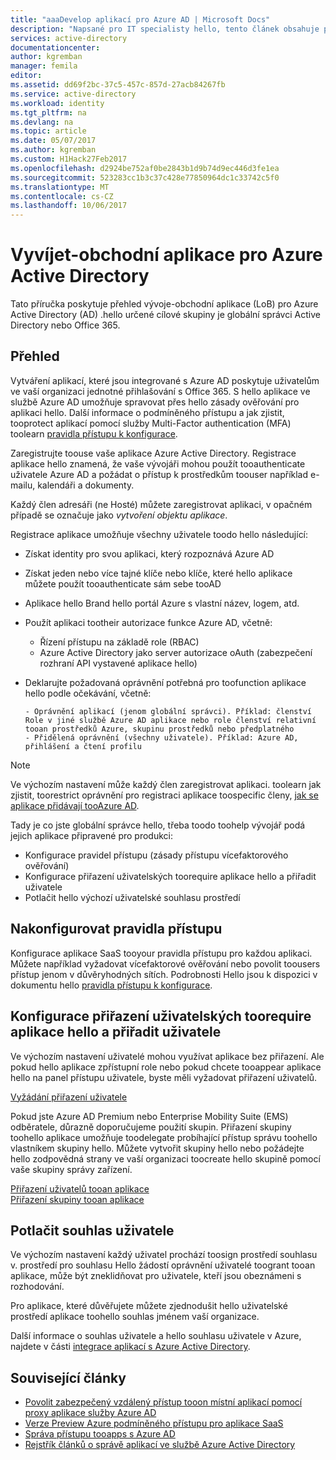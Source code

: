 ```yaml
---
title: "aaaDevelop aplikací pro Azure AD | Microsoft Docs"
description: "Napsané pro IT specialisty hello, tento článek obsahuje pokyny k integraci aplikací Azure se službou Active Directory."
services: active-directory
documentationcenter: 
author: kgremban
manager: femila
editor: 
ms.assetid: dd69f2bc-37c5-457c-857d-27acb84267fb
ms.service: active-directory
ms.workload: identity
ms.tgt_pltfrm: na
ms.devlang: na
ms.topic: article
ms.date: 05/07/2017
ms.author: kgremban
ms.custom: H1Hack27Feb2017
ms.openlocfilehash: d2924be752af0be2843b1d9b74d9ec446d3fe1ea
ms.sourcegitcommit: 523283cc1b3c37c428e77850964dc1c33742c5f0
ms.translationtype: MT
ms.contentlocale: cs-CZ
ms.lasthandoff: 10/06/2017
---
```

# <a name="develop-line-of-business-apps-for-azure-active-directory"></a>Vyvíjet-obchodní aplikace pro Azure Active Directory
Tato příručka poskytuje přehled vývoje-obchodní aplikace (LoB) pro Azure Active Directory (AD) .hello určené cílové skupiny je globální správci Active Directory nebo Office 365.

## <a name="overview"></a>Přehled
Vytváření aplikací, které jsou integrované s Azure AD poskytuje uživatelům ve vaší organizaci jednotné přihlašování s Office 365. S hello aplikace ve službě Azure AD umožňuje spravovat přes hello zásady ověřování pro aplikaci hello. Další informace o podmíněného přístupu a jak zjistit, tooprotect aplikací pomocí služby Multi-Factor authentication (MFA) toolearn [pravidla přístupu k konfigurace](active-directory-conditional-access-azuread-connected-apps.md).

Zaregistrujte toouse vaše aplikace Azure Active Directory. Registrace aplikace hello znamená, že vaše vývojáři mohou použít tooauthenticate uživatele Azure AD a požádat o přístup k prostředkům toouser například e-mailu, kalendáři a dokumenty.

Každý člen adresáři (ne Hosté) můžete zaregistrovat aplikaci, v opačném případě se označuje jako *vytvoření objektu aplikace*.

Registrace aplikace umožňuje všechny uživatele toodo hello následující:

* Získat identity pro svou aplikaci, který rozpoznává Azure AD
* Získat jeden nebo více tajné klíče nebo klíče, které hello aplikace můžete použít tooauthenticate sám sebe tooAD
* Aplikace hello Brand hello portál Azure s vlastní název, logem, atd.
* Použít aplikaci tootheir autorizace funkce Azure AD, včetně:

  * Řízení přístupu na základě role (RBAC)
  * Azure Active Directory jako server autorizace oAuth (zabezpečení rozhraní API vystavené aplikace hello)
* Deklarujte požadovaná oprávnění potřebná pro toofunction aplikace hello podle očekávání, včetně:

      - Oprávnění aplikací (jenom globální správci). Příklad: členství Role v jiné službě Azure AD aplikace nebo role členství relativní tooan prostředků Azure, skupinu prostředků nebo předplatného
      - Přidělená oprávnění (všechny uživatele). Příklad: Azure AD, přihlášení a čtení profilu

> [!NOTE]
> Ve výchozím nastavení může každý člen zaregistrovat aplikaci. toolearn jak zjistit, toorestrict oprávnění pro registraci aplikace toospecific členy, [jak se aplikace přidávají tooAzure AD](develop/active-directory-how-applications-are-added.md#who-has-permission-to-add-applications-to-my-azure-ad-instance).
>
>

Tady je co jste globální správce hello, třeba toodo toohelp vývojář podá jejich aplikace připravené pro produkci:

* Konfigurace pravidel přístupu (zásady přístupu vícefaktorového ověřování)
* Konfigurace přiřazení uživatelských toorequire aplikace hello a přiřadit uživatele
* Potlačit hello výchozí uživatelské souhlasu prostředí

## <a name="configure-access-rules"></a>Nakonfigurovat pravidla přístupu
Konfigurace aplikace SaaS tooyour pravidla přístupu pro každou aplikaci. Můžete například vyžadovat vícefaktorové ověřování nebo povolit toousers přístup jenom v důvěryhodných sítích. Podrobnosti Hello jsou k dispozici v dokumentu hello [pravidla přístupu k konfigurace](active-directory-conditional-access-azuread-connected-apps.md).

## <a name="configure-hello-app-toorequire-user-assignment-and-assign-users"></a>Konfigurace přiřazení uživatelských toorequire aplikace hello a přiřadit uživatele
Ve výchozím nastavení uživatelé mohou využívat aplikace bez přiřazení. Ale pokud hello aplikace zpřístupní role nebo pokud chcete tooappear aplikace hello na panel přístupu uživatele, byste měli vyžadovat přiřazení uživatelů.

[Vyžádání přiřazení uživatele](active-directory-applications-guiding-developers-requiring-user-assignment.md)

Pokud jste Azure AD Premium nebo Enterprise Mobility Suite (EMS) odběratele, důrazně doporučujeme použití skupin. Přiřazení skupiny toohello aplikace umožňuje toodelegate probíhající přístup správu toohello vlastníkem skupiny hello. Můžete vytvořit skupiny hello nebo požádejte hello zodpovědná strany ve vaší organizaci toocreate hello skupině pomocí vaše skupiny správy zařízení.

[Přiřazení uživatelů tooan aplikace](active-directory-applications-guiding-developers-assigning-users.md)  
[Přiřazení skupiny tooan aplikace](active-directory-applications-guiding-developers-assigning-groups.md)

## <a name="suppress-user-consent"></a>Potlačit souhlas uživatele
Ve výchozím nastavení každý uživatel prochází toosign prostředí souhlasu v. prostředí pro souhlasu Hello žádostí oprávnění uživatelé toogrant tooan aplikace, může být zneklidňovat pro uživatele, kteří jsou obeznámeni s rozhodování.

Pro aplikace, které důvěřujete můžete zjednodušit hello uživatelské prostředí aplikace toohello souhlas jménem vaší organizace.

Další informace o souhlas uživatele a hello souhlasu uživatele v Azure, najdete v části [integrace aplikací s Azure Active Directory](active-directory-integrating-applications.md).

## <a name="related-articles"></a>Související články
* [Povolit zabezpečený vzdálený přístup tooon místní aplikací pomocí proxy aplikace služby Azure AD](active-directory-application-proxy-get-started.md)
* [Verze Preview Azure podmíněného přístupu pro aplikace SaaS](active-directory-conditional-access-azuread-connected-apps.md)
* [Správa přístupu tooapps s Azure AD](active-directory-managing-access-to-apps.md)
* [Rejstřík článků o správě aplikací ve službě Azure Active Directory](active-directory-apps-index.md)
